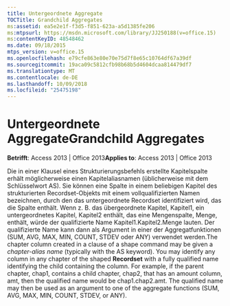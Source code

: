 ```yaml
---
title: Untergeordnete Aggregate
TOCTitle: Grandchild Aggregates
ms:assetid: ea5e2e1f-f3d5-f851-623a-a5d1385fe206
ms:mtpsurl: https://msdn.microsoft.com/library/JJ250188(v=office.15)
ms:contentKeyID: 48548462
ms.date: 09/18/2015
mtps_version: v=office.15
ms.openlocfilehash: e79cfe863e80e70e75d7f8e65c10764df67a39df
ms.sourcegitcommit: 19aca09c5812cfb98b68b5d4604dcaa814479df7
ms.translationtype: MT
ms.contentlocale: de-DE
ms.lasthandoff: 10/09/2018
ms.locfileid: "25475198"
---
```

# <a name="grandchild-aggregates"></a><span data-ttu-id="0f1e4-102">Untergeordnete Aggregate</span><span class="sxs-lookup"><span data-stu-id="0f1e4-102">Grandchild Aggregates</span></span>


<span data-ttu-id="0f1e4-103">**Betrifft**: Access 2013 | Office 2013</span><span class="sxs-lookup"><span data-stu-id="0f1e4-103">**Applies to**: Access 2013 | Office 2013</span></span>

<span data-ttu-id="0f1e4-p101">Die in einer Klausel eines Strukturierungsbefehls erstellte Kapitelspalte erhält möglicherweise einen Kapitelaliasnamen (üblicherweise mit dem Schlüsselwort AS). Sie können eine Spalte in einem beliebigen Kapitel des strukturierten Recordset-Objekts mit einem vollqualifizierten Namen bezeichnen, durch den das untergeordnete Recordset identifiziert wird, das die Spalte enthält. Wenn z. B. das übergeordnete Kapitel, Kapitel1, ein untergeordnetes Kapitel, Kapitel2 enthält, das eine Mengenspalte, Menge, enthält, würde der qualifizierte Name Kapitel1.Kapitel2.Menge lauten. Der qualifizierte Name kann dann als Argument in einer der Aggregatfunktionen (SUM, AVG, MAX, MIN, COUNT, STDEV oder ANY) verwendet werden.</span><span class="sxs-lookup"><span data-stu-id="0f1e4-p101">The chapter column created in a clause of a shape command may be given a *chapter-alias name* (typically with the AS keyword). You may identify any column in any chapter of the shaped **Recordset** with a fully qualified name identifying the child containing the column. For example, if the parent chapter, chap1, contains a child chapter, chap2, that has an amount column, amt, then the qualified name would be chap1.chap2.amt. The qualified name may then be used as an argument to one of the aggregate functions (SUM, AVG, MAX, MIN, COUNT, STDEV, or ANY).</span></span>

